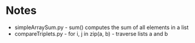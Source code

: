 # Notes
* simpleArraySum.py - sum() computes the sum of all elements in a list 
* compareTriplets.py - for i, j in zip(a, b) - traverse lists a and b

